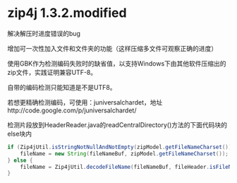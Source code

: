 zip4j 1.3.2.modified
================

解决解压时进度错误的bug

增加可一次性加入文件和文件夹的功能（这样压缩多文件可观察正确的进度）

使用GBK作为检测编码失败时的缺省值，以支持Windows下由其他软件压缩出的zip文件，实践证明兼容UTF-8。

自带的编码检测只能知道是不是UTF8。

若想更精确检测编码，可使用：juniversalchardet，地址http://code.google.com/p/juniversalchardet/

检测片段放到HeaderReader.java的readCentralDirectory()方法的下面代码块的else块内

``` java
if (Zip4jUtil.isStringNotNullAndNotEmpty(zipModel.getFileNameCharset())) {
	fileName = new String(fileNameBuf, zipModel.getFileNameCharset());
} else {
	fileName = Zip4jUtil.decodeFileName(fileNameBuf, fileHeader.isFileNameUTF8Encoded());
}
```
